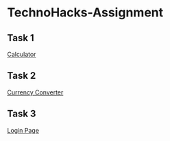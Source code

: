 # TechnoHacks-Assignment

## Task 1
[Calculator](./Calculator/index.html)

## Task 2
[Currency Converter](./Currency%20Converter/index.html)

## Task 3
[Login Page](./Login%20Page/index.html)